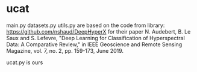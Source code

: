 # ucat

main.py
datasets.py
utils.py
are based on the code from library: https://github.com/nshaud/DeepHyperX
for their paper
N. Audebert, B. Le Saux and S. Lefevre, "Deep Learning for Classification of Hyperspectral Data: A Comparative Review,"
in IEEE Geoscience and Remote Sensing Magazine, vol. 7, no. 2, pp. 159-173, June 2019.


ucat.py is ours
